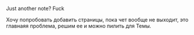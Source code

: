 Just another note?
Fuck

Хочу попробовать добавить страницы, пока чет вообще не выходит, это главнаяя проблема, решим ее и можно пилить для Темы.